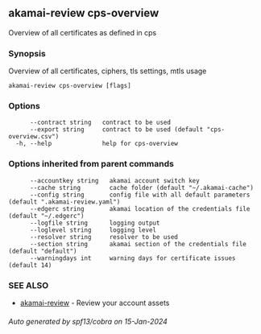 ## akamai-review cps-overview

Overview of all certificates as defined in cps

### Synopsis

Overview of all certificates, ciphers, tls settings, mtls usage

```
akamai-review cps-overview [flags]
```

### Options

```
      --contract string   contract to be used
      --export string     contract to be used (default "cps-overview.csv")
  -h, --help              help for cps-overview
```

### Options inherited from parent commands

```
      --accountkey string   akamai account switch key
      --cache string        cache folder (default "~/.akamai-cache")
      --config string       config file with all default parameters (default ".akamai-review.yaml")
      --edgerc string       akamai location of the credentials file (default "~/.edgerc")
      --logfile string      logging output
      --loglevel string     logging level
      --resolver string     resolver to be used
      --section string      akamai section of the credentials file (default "default")
      --warningdays int     warning days for certificate issues (default 14)
```

### SEE ALSO

* [akamai-review](akamai-review.md)	 - Review your account assets

###### Auto generated by spf13/cobra on 15-Jan-2024
